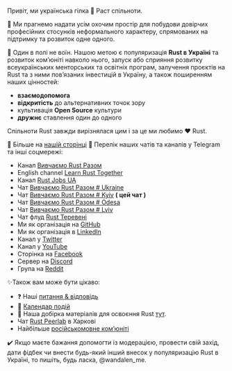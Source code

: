 Привіт, ми українська гілка 🦀 Раст спільноти.

🏁 Ми прагнемо надати усім охочим простір для побудови довірчих професійних стосунків неформального характеру, спрямованих на підтримку та розвиток одне одного.

🤝 Один в полі не воїн. Нашою метою є популяризація **Rust в Україні** та розвиток ком’юніті навколо нього, запуск або сприяння розвитку всеукраїнських менторських та освітніх програм, залучення проєктів на Rust та з ними пов’язаних інвестицій в Україну, а також поширенням наших цінностей:

- **взаємодопомога**
- **відкритість** до альтернативних точок зору
- культивація **Open Source** культури
- **дружнє** ставлення один до одного

Спільноти Rust завжди вирізнялася цим і за це ми любимо ❤️ Rust.

📃 Більше на [нашій сторінці](https://github.com/rust-lang-ua/learn_rust_together)
💬 Перелік наших чатів та каналів у Telegram та інші соцмережі:

- Канал [Вивчаємо Rust Разом](https://t.me/learn_rust_ukr)
- English channel [Learn Rust Together](https://t.me/learn_rust)
- Канал [Rust Jobs UA](https://t.me/rust_jobs_ua)   
- Чат [Вивчаємо Rust Разом # Ukraine](https://t.me/rustlang_ua) 
- Чат [Вивчаємо Rust Разом # Kyiv](https://t.me/learn_rust_together_kyiv) **( цей чат )**
- Чат [Вивчаємо Rust Разом # Odesa](https://t.me/learn_rust_together_odesa)
- Чат [Вивчаємо Rust Разом # Lviv](https://t.me/learn_rust_together_lviv)
- Чат флуд [Rust Теревені](https://t.me/rust_tereveni)
- Ми як організація на [GitHub](https://github.com/rust-lang-ua)
- Ми як організація в [LinkedIn](https://www.linkedin.com/company/learn-together-pro)
- Канал у [Twitter](https://twitter.com/LearnTogetherP)
- Канал у [YouTube](https://www.youtube.com/channel/UCmkAFUu2MVOX8ly0LjB6TMA)
- Сторінка на [Facebook](https://www.facebook.com/learntogetherpro) 
- Сервер на [Discord](https://discord.com/invite/JVCZfTVf5A)  
- Група на [Reddit](https://www.reddit.com/r/rustlang_ua) 


✨Також вам може бути цікаво:

- ❓ Наші [питання & відповідь](https://t.me/rustlang_ua/2344)
- 📅 [Календар подій](https://t.me/rustlang_ua/2350) 
- 📖 Наша добірка матеріалів для освоєння Rust [тут](https://github.com/rust-lang-ua/learn_rust_together/blob/master/learn.md).
- Чат [Rust Peerlab](https://t.me/peerlab_kharkiv_rust) в Харкові
- Найбільше [російськомовне ком’юніті](https://t.me/rustlang_ru)

✔️ Якщо маєте бажання допомогти із модерацією, провести свій захід, дати фідбек чи внести будь-який інший внесок у популяризацію Rust в Україні, то пишіть, будь ласка, @wandalen_me.
